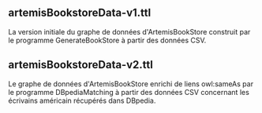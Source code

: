 
## artemisBookstoreData-v1.ttl
La version initiale du graphe de données d'ArtemisBookStore construit  par le
programme GenerateBookStore à partir des données CSV.

## artemisBookstoreData-v2.ttl

Le graphe de données d'ArtemisBookStore enrichi de liens owl:sameAs par 
le programme DBpediaMatching à partir des données CSV concernant les écrivains
américain récupérés dans DBpedia.

